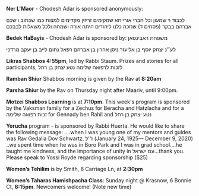 **Ner L'Maor** - Chodesh Adar is sponsored anonymously: 

לכבוד רּ שמעון וכל חברי אורייתא שמקימים זריזין מקדימים למצות כמו שכתוב וישכם אברהם בבקר (פסחים ד) שנזכה כלנו ליהודים היתה אורה ושמחה ולכל משאלות לבבכם

**Bedek HaBayis** - Chodesh Adar is sponsored by: משפחת ראבינסאן

לע״נ יצחק יוסף בן אליעזר ניסן
אהרון בן אברהם רפאל
נחום לייב בן יעקב מרדכי

**Likras Shabbos 4:55pm**, led by Rabbi Staum. Prizes and stories for all participants, לזכות לרפואה שלימה נטע יצחק בן רחל

**Ramban Shiur** Shabbos morning is given by the Rav at **8:20am**

**Parsha Shiur** by the Rav on Thursday night after Maariv, until 9:00pm.  

**Motzei Shabbos Learning** is at **7:10pm**. This week's program is sponsored by the Vaksman family for a Zechus for Beracha and Hatzlacha and for a זכות רפואה שלימה for Gennady ben Rahil and  נטע יצחק בן רחל

**Yorucha** program - is sponsored by Rabbi Huerta. He would like to share the following message: 
 ....when I was young one of my mentors and guides was Rav Gedalia Dov Schwartz, ז''ל (January 24, 1925— December 9, 2020) ..we spent time when he was in Boro Park and I was in grad school....he taught me kindness, and the importance of unity in עם ישראל...thank you. 
Please speak to Yossi Royde regarding sponsorship ($25)

**Women’s Tehilim** is by Smith, 8 Carriage Ln, at **2:30pm** 

**Women’s Taharas Hamishpacha Class**: Sunday night @ Krasnow, 6 Bonnie Ct, **8:15pm**. Newcomers welcome! (Note new time) 

